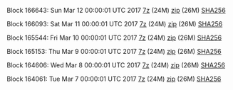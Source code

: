 Block 166643: Sun Mar 12 00:00:01 UTC 2017 [7z](https://transfer.sh/g3Djg/bootstrap.dat.20170312.7z) (24M) [zip](https://transfer.sh/ZU239/bootstrap.dat.20170312.zip) (26M) [SHA256](https://transfer.sh/IKPSW/sha256.txt)

Block 166093: Sat Mar 11 00:00:01 UTC 2017 [7z](https://transfer.sh/14DX4C/bootstrap.dat.20170311.7z) (24M) [zip](https://transfer.sh/iDukH/bootstrap.dat.20170311.zip) (26M) [SHA256](https://transfer.sh/13FtqH/sha256.txt)

Block 165544: Fri Mar 10 00:00:01 UTC 2017 [7z](https://transfer.sh/13Xuk7/bootstrap.dat.20170310.7z) (24M) [zip](https://transfer.sh/ykvt9/bootstrap.dat.20170310.zip) (26M) [SHA256](https://transfer.sh/dv25w/sha256.txt)

Block 165153: Thu Mar  9 00:00:01 UTC 2017 [7z](https://transfer.sh/FoJbQ/bootstrap.dat.20170309.7z) (24M) [zip](https://transfer.sh/y3I5Y/bootstrap.dat.20170309.zip) (26M) [SHA256](https://transfer.sh/uqU95/sha256.txt)

Block 164606: Wed Mar  8 00:00:01 UTC 2017 [7z](https://transfer.sh/9WrJn/bootstrap.dat.20170308.7z) (24M) [zip](https://transfer.sh/wnCto/bootstrap.dat.20170308.zip) (26M) [SHA256](https://transfer.sh/8jepO/sha256.txt)

Block 164061: Tue Mar  7 00:00:01 UTC 2017 [7z](https://transfer.sh/jSBgX/bootstrap.dat.20170307.7z) (24M) [zip](https://transfer.sh/uZH4T/bootstrap.dat.20170307.zip) (26M) [SHA256](https://transfer.sh/ZWxiU/sha256.txt)

